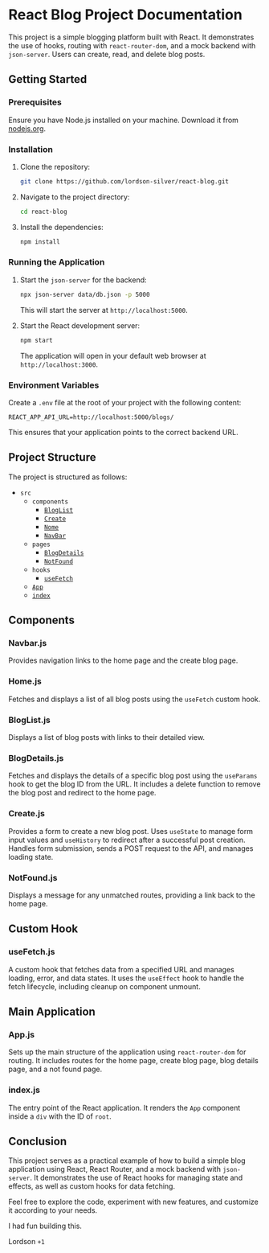 # React Blog Project Documentation

This project is a simple blogging platform built with React. It demonstrates the use of hooks, routing with `react-router-dom`, and a mock backend with `json-server`. Users can create, read, and delete blog posts.

## Getting Started

### Prerequisites

Ensure you have Node.js installed on your machine. Download it from [nodejs.org](https://nodejs.org/).

### Installation

1. Clone the repository:

   ```sh
   git clone https://github.com/lordson-silver/react-blog.git
   ```

2. Navigate to the project directory:

   ```sh
   cd react-blog
   ```

3. Install the dependencies:
   ```sh
   npm install
   ```

### Running the Application

1. Start the `json-server` for the backend:

   ```sh
   npx json-server data/db.json -p 5000
   ```

   This will start the server at `http://localhost:5000`.

2. Start the React development server:
   ```sh
   npm start
   ```
   The application will open in your default web browser at `http://localhost:3000`.

### Environment Variables

Create a `.env` file at the root of your project with the following content:

```
REACT_APP_API_URL=http://localhost:5000/blogs/
```

This ensures that your application points to the correct backend URL.

## Project Structure

The project is structured as follows:

- `src`
  - `components`
    - [`BlogList`](src/BlogList.jsx)
    - [`Create`](src/Create.jsx)
    - [`Nome`](src/Home.jsx)
    - [`NavBar`](src/Navbar.jsx)
  - `pages`
    - [`BlogDetails`](src/BlogDetails.jsx)
    - [`NotFound`](src/NotFound.jsx)
  - `hooks`
    - [`useFetch`](src/useFetch.jsx)
  - [`App`](src/App.jsx)
  - [`index`](src/index.jsx)

## Components

### Navbar.js

Provides navigation links to the home page and the create blog page.

### Home.js

Fetches and displays a list of all blog posts using the `useFetch` custom hook.

### BlogList.js

Displays a list of blog posts with links to their detailed view.

### BlogDetails.js

Fetches and displays the details of a specific blog post using the `useParams` hook to get the blog ID from the URL. It includes a delete function to remove the blog post and redirect to the home page.

### Create.js

Provides a form to create a new blog post. Uses `useState` to manage form input values and `useHistory` to redirect after a successful post creation. Handles form submission, sends a POST request to the API, and manages loading state.

### NotFound.js

Displays a message for any unmatched routes, providing a link back to the home page.

## Custom Hook

### useFetch.js

A custom hook that fetches data from a specified URL and manages loading, error, and data states. It uses the `useEffect` hook to handle the fetch lifecycle, including cleanup on component unmount.

## Main Application

### App.js

Sets up the main structure of the application using `react-router-dom` for routing. It includes routes for the home page, create blog page, blog details page, and a not found page.

### index.js

The entry point of the React application. It renders the `App` component inside a `div` with the ID of `root`.

## Conclusion

This project serves as a practical example of how to build a simple blog application using React, React Router, and a mock backend with `json-server`. It demonstrates the use of React hooks for managing state and effects, as well as custom hooks for data fetching.

Feel free to explore the code, experiment with new features, and customize it according to your needs.

I had fun building this.

Lordson `+1`

